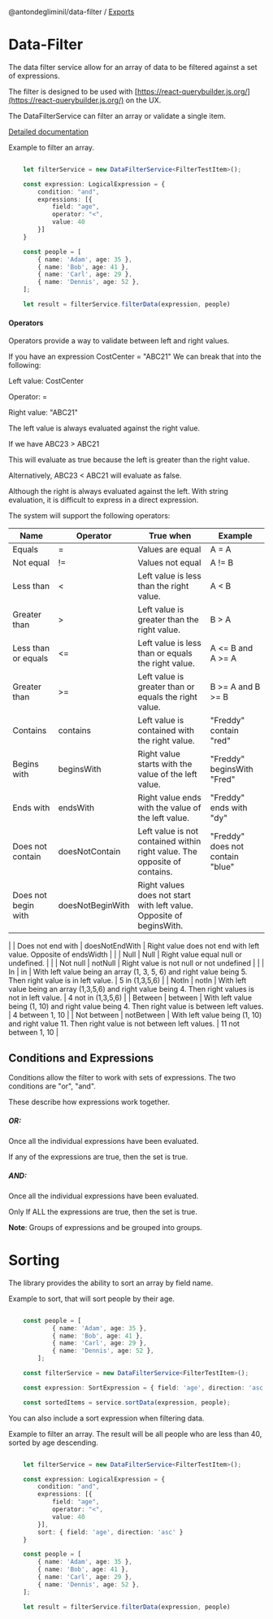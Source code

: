 @antondegliminil/data-filter / [Exports](modules.md)

# Data-Filter

The data filter service allow for an array of data to be filtered against a set of expressions.

The filter is designed to be used with [https://react-querybuilder.js.org/](https://react-querybuilder.js.org/) on the UX.

The DataFilterService can filter an array or validate a single item.

[Detailed documentation](./docs/modules.md)

Example to filter an array.

```typescript

    let filterService = new DataFilterService<FilterTestItem>();

    const expression: LogicalExpression = {
        condition: "and",
        expressions: [{
            field: "age",
            operator: "<",
            value: 40
        }]
    }

    const people = [
        { name: 'Adam', age: 35 },
        { name: 'Bob', age: 41 },
        { name: 'Carl', age: 29 },
        { name: 'Dennis', age: 52 },
    ];

    let result = filterService.filterData(expression, people)

```

#### Operators

Operators provide a way to validate between left and right values.

If you have an expression CostCenter = "ABC21" We can break that into the following:

Left value: CostCenter

Operator: =

Right value: "ABC21"

The left value is always evaluated against the right value.

If we have ABC23 \> ABC21

This will evaluate as true because the left is greater than the right value.

Alternatively, ABC23 \< ABC21 will evaluate as false.

Although the right is always evaluated against the left. With string evaluation, it is difficult to express in a direct expression.

The system will support the following operators:

| **Name** | **Operator** | **True when** | **Example** |
| --- | --- | --- | --- |
| Equals | = | Values are equal | A = A |
| Not equal | != | Values not equal | A != B |
| Less than | \< | Left value is less than the right value. | A \< B |
| Greater than | \> | Left value is greater than the right value. | B \> A |
| Less than or equals | \<= | Left value is less than or equals the right value. | A \<= B and A \>= A |
| Greater than | \>= | Left value is greater than or equals the right value. | B \>= A and B \>= B |
| Contains | contains | Left value is contained with the right value. | "Freddy" contain "red" |
| Begins with | beginsWith | Right value starts with the value of the left value. | "Freddy" beginsWith "Fred" |
| Ends with | endsWith | Right value ends with the value of the left value. | "Freddy" ends with "dy" |
| Does not contain | doesNotContain | Left value is not contained within right value. The opposite of contains. | "Freddy" does not contain "blue" |
| Does not begin with | doesNotBeginWith | Right values does not start with left value. Opposite of beginsWith. |
|
| Does not end with | doesNotEndWith | Right value does not end with left value. Opposite of endsWidth |
|
| Null | Null | Right value equal null or undefined. |
|
| Not null | notNull | Right value is not null or not undefined |
|
| In | in | With left value being an array (1, 3, 5, 6) and right value being 5. Then right value is in left value. | 5 in (1,3,5,6) |
| NotIn | notIn | With left value being an array (1,3,5,6) and right value being 4. Then right values is not in left value. | 4 not in (1,3,5,6) |
| Between | between | With left value being (1, 10) and right value being 4. Then right value is between left values. | 4 between 1, 10 |
| Not between | notBetween | With left value being (1, 10) and right value 11. Then right value is not between left values. | 11 not between 1, 10 |

## Conditions and Expressions

Conditions allow the filter to work with sets of expressions. The two conditions are "or", "and".

These describe how expressions work together.

##### OR:

Once all the individual expressions have been evaluated.

If any of the expressions are true, then the set is true.

##### AND:

Once all the individual expressions have been evaluated.

Only If ALL the expressions are true, then the set is true.

**Note**: Groups of expressions and be grouped into groups.

# Sorting

The library provides the ability to sort an array by field name.

Example to sort, that will sort people by their age.

```typescript

    const people = [
            { name: 'Adam', age: 35 },
            { name: 'Bob', age: 41 },
            { name: 'Carl', age: 29 },
            { name: 'Dennis', age: 52 },
        ];

    const filterService = new DataFilterService<FilterTestItem>();

    const expression: SortExpression = { field: 'age', direction: 'asc' };

    const sortedItems = service.sortData(expression, people);

```

You can also include a sort expression when filtering data.

Example to filter an array. The result will be all people who are less than 40, sorted by age descending.

```typescript

    let filterService = new DataFilterService<FilterTestItem>();

    const expression: LogicalExpression = {
        condition: "and",
        expressions: [{
            field: "age",
            operator: "<",
            value: 40
        }],
        sort: { field: 'age', direction: 'asc' }
    }

    const people = [
        { name: 'Adam', age: 35 },
        { name: 'Bob', age: 41 },
        { name: 'Carl', age: 29 },
        { name: 'Dennis', age: 52 },
    ];

    let result = filterService.filterData(expression, people)

```
